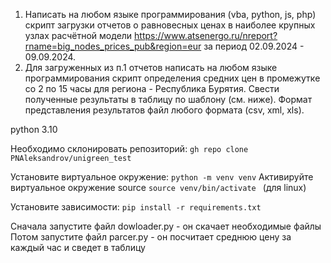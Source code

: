 1. Написать на любом языке программирования (vba, python, js, php) скрипт загрузки
отчетов о равновесных ценах в наиболее крупных узлах расчётной модели 
https://www.atsenergo.ru/nreport?rname=big_nodes_prices_pub&region=eur 
за период 02.09.2024 - 09.09.2024.
2. Для загруженных из п.1 отчетов написать на любом языке программирования скрипт 
определения средних цен в промежутке 
со 2 по 15 часы для региона - Республика Бурятия. 
Свести полученные результаты в таблицу по шаблону (см. ниже).
Формат представления результатов файл любого формата (csv, xml, xls).


python 3.10

Необходимо склонировать репозиторий:
``gh repo clone PNAleksandrov/unigreen_test``

Установите виртуальное окружение:
``python -m venv venv``
Активируйте виртуальное окружение source 
``source venv/bin/activate `` (для linux)

Установите зависимости: 
``pip install -r requirements.txt``

Сначала  запустите файл dowloader.py - он скачает необходимые файлы
Потом запустите файл parcer.py - он посчитает среднюю цену за каждый час и сведет в таблицу